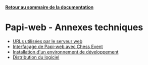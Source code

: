 **[Retour au sommaire de la documentation](../README.md)**

# Papi-web - Annexes techniques

- [URLs utilisées par le serveur web](81-urls.md)
- [Interfaçage de Papi-web avec Chess Event](82-chessevent.md)
- [Installation d'un environnement de développement](83-dev-setup.md)
- [Distribution du logiciel](84-export.md)
